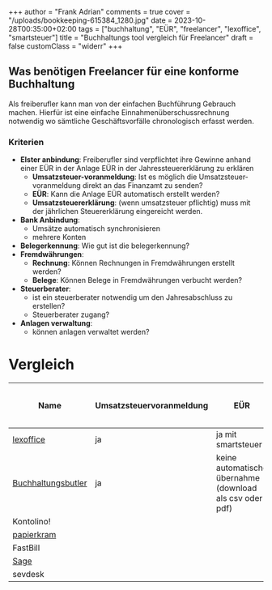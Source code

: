 +++
author = "Frank Adrian"
comments = true
cover = "/uploads/bookkeeping-615384_1280.jpg"
date = 2023-10-28T00:35:00+02:00
tags = ["buchhaltung", "EÜR", "freelancer", "lexoffice", "smartsteuer"]
title = "Buchhaltungs tool vergleich für Freelancer"
draft = false
customClass = "widerr"
+++

## Was benötigen Freelancer für eine konforme Buchhaltung

Als freiberufler kann man von der einfachen Buchführung Gebrauch machen.
Hierfür ist eine einfache Einnahmenüberschussrechnung notwendig wo sämtliche Geschäftsvorfälle chronologisch erfasst werden.



### Kriterien
- **Elster anbindung**: Freiberufler sind verpflichtet ihre Gewinne anhand einer EÜR in der Anlage EÜR in der Jahressteuererklärung zu erklären
  - **Umsatzsteuer-voranmeldung**: Ist es möglich die Umsatzsteuer-voranmeldung direkt an das Finanzamt zu senden?
  - **EÜR**: Kann die Anlage EÜR automatisch erstellt werden?
  - **Umsatzsteuererklärung**: (wenn umsatzsteuer pflichtig) muss mit der jährlichen Steuererklärung eingereicht werden. 
- **Bank Anbindung**:
  - Umsätze automatisch synchronisieren
  - mehrere Konten
- **Belegerkennung**: Wie gut ist die belegerkennung? 
- **Fremdwährungen**: 
  - **Rechnung**: Können Rechnungen in Fremdwährungen erstellt werden?
  - **Belege**: Können Belege in Fremdwährungen verbucht werden?
- **Steuerberater**:
  - ist ein steuerberater notwendig um den Jahresabschluss zu erstellen?
  - Steuerberater zugang?
- **Anlagen verwaltung**:
  - können anlagen verwaltet werden?

# Vergleich


| Name                                                                                                                    | Umsatzsteuervoranmeldung | EÜR                                                      | Umsatzsteuererklärung | Bank verlauf automatisch importieren                                                                                                                     | Mehrere Konten | Automatische Belegerkennung | Fremd-währungen  | Steuerberater notwendig? | Steuerberater Zugang | Anlagen verwalten |
|-------------------------------------------------------------------------------------------------------------------------|--------------------------|----------------------------------------------------------|-----------------------|----------------------------------------------------------------------------------------------------------------------------------------------------------|----------------|-----------------------------|------------------|--------------------------|----------------------|-------------------|
| [lexoffice](https://www.awin1.com/awclick.php?gid=368497&mid=13787&awinaffid=1456770&linkid=2440761&clickref=)          | ja                       | ja mit smartsteuer                                       | ja mit smartsteuer    | [ja](https://support.lexoffice.de/de-form/articles/5367429-banken-in-lexoffice)                                                                          | ja             | ja                          | nein             | nein                     | ja                   | ja                |
| [Buchhaltungsbutler](https://www.awin1.com/awclick.php?gid=460510&mid=32115&awinaffid=1456770&linkid=3354560&clickref=) | ja                       | keine automatische übernahme (download als csv oder pdf) | nein                  | ja [(ausnahme Holvi & Finom)](https://wissen.buchhaltungsbutler.de/hc/de/articles/11422557007517-Aktueller-Anbindungsstatus-von-Banken-und-Kreditkarten) | ja             |                             | ja               |                          | ja                   | ja                |
| Kontolino!                                                                                                              |                          |                                                          |                       |                                                                                                                                                          |                |                             |                  |                          |                      |                   |
| [papierkram](https://www.awin1.com/awclick.php?gid=426184&mid=25390&awinaffid=1456770&linkid=3017980&clickref=)         |                          |                                                          |                       |                                                                                                                                                          |                |                             |                  |                          |                      |                   |
| FastBill                                                                                                                |                          |                                                          |                       |                                                                                                                                                          |                |                             |                  |                          |                      |                   |
| [Sage](https://www.awin1.com/awclick.php?gid=400001&mid=11752&awinaffid=1456770&linkid=2739676&clickref=)               |                          |                                                          |                       |                                                                                                                                                          |                |                             |                  |                          |                      |                   |
| sevdesk                                                                                                                 |                          |                                                          |                       |                                                                                                                                                          |                |                             |                  |                          |                      |                   |

